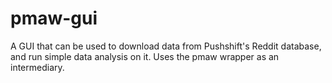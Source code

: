 # pmaw-gui
 A GUI that can be used to download data from Pushshift's Reddit database, and run simple data analysis on it. Uses the pmaw wrapper as an intermediary.
